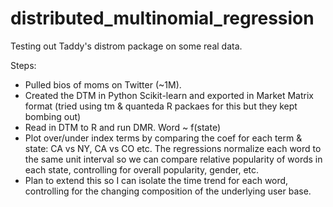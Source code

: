 # distributed_multinomial_regression

Testing out Taddy's distrom package on some real data.

Steps:
- Pulled bios of moms on Twitter (~1M).
- Created the DTM in Python Scikit-learn and exported in Market Matrix format (tried using tm & quanteda R packaes for this but they kept bombing out)
- Read in DTM to R and run DMR. Word ~ f(state)
- Plot over/under index terms by comparing the coef for each term & state: CA vs NY, CA vs CO etc.  The regressions normalize each word to the same unit interval so we can compare relative popularity of words in each state, controlling for overall popularity, gender, etc.
- Plan to extend this so I can isolate the time trend for each word, controlling for the changing composition of the underlying user base.

